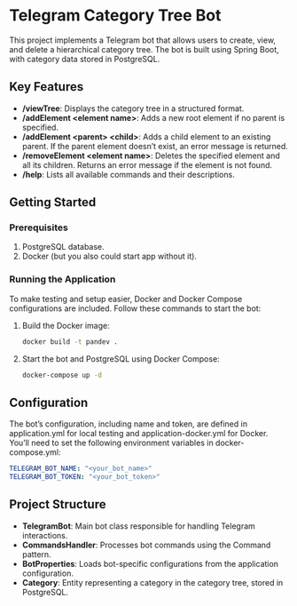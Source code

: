 # Telegram Category Tree Bot

This project implements a Telegram bot that allows users to create, view, and delete a hierarchical category tree. The bot is built using Spring Boot, with category data stored in PostgreSQL.

## Key Features
- **/viewTree**: Displays the category tree in a structured format.
- **/addElement \<element name>**: Adds a new root element if no parent is specified.
- **/addElement \<parent> \<child>**: Adds a child element to an existing parent. If the parent element doesn’t exist, an error message is returned.
- **/removeElement \<element name>**: Deletes the specified element and all its children. Returns an error message if the element is not found.
- **/help**: Lists all available commands and their descriptions.

## Getting Started

### Prerequisites
1. PostgreSQL database.
2. Docker (but you also could start app without it).

### Running the Application

To make testing and setup easier, Docker and Docker Compose configurations are included. Follow these commands to start the bot:

1. Build the Docker image:
   ```bash
   docker build -t pandev .

2. Start the bot and PostgreSQL using Docker Compose:
   ```bash
   docker-compose up -d

## Configuration
The bot’s configuration, including name and token, are defined in application.yml for local testing and application-docker.yml for Docker. You’ll need to set the following environment variables in docker-compose.yml:
   ```yaml
   TELEGRAM_BOT_NAME: "<your_bot_name>"
   TELEGRAM_BOT_TOKEN: "<your_bot_token>"
   ```
## Project Structure
- **TelegramBot**: Main bot class responsible for handling Telegram interactions.
- **CommandsHandler**: Processes bot commands using the Command pattern.
- **BotProperties**: Loads bot-specific configurations from the application configuration.
- **Category**: Entity representing a category in the category tree, stored in PostgreSQL.